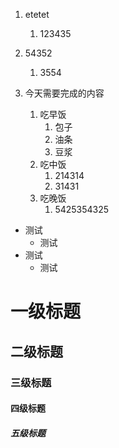 1. etetet
	1. 123435
2. 54352
	1. 3554

1. 今天需要完成的内容
	1. 吃早饭
		1. 包子
		2. 油条
		3. 豆浆
	2. 吃中饭
		1. 214314
		2. 31431
	3. 吃晚饭
		1. 5425354325

- 测试
	- 测试
- 测试
	- 测试

# 一级标题

## 二级标题

### 三级标题

#### 四级标题

##### 五级标题
